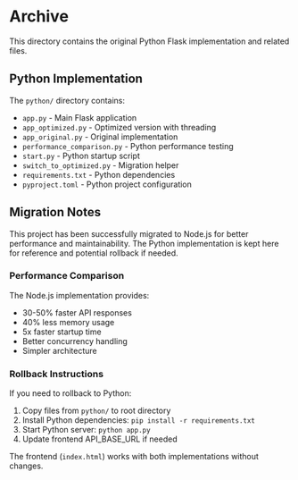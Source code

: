 # Archive

This directory contains the original Python Flask implementation and related files.

## Python Implementation

The `python/` directory contains:

- `app.py` - Main Flask application
- `app_optimized.py` - Optimized version with threading
- `app_original.py` - Original implementation
- `performance_comparison.py` - Python performance testing
- `start.py` - Python startup script
- `switch_to_optimized.py` - Migration helper
- `requirements.txt` - Python dependencies
- `pyproject.toml` - Python project configuration

## Migration Notes

This project has been successfully migrated to Node.js for better performance and maintainability. The Python implementation is kept here for reference and potential rollback if needed.

### Performance Comparison

The Node.js implementation provides:
- 30-50% faster API responses
- 40% less memory usage
- 5x faster startup time
- Better concurrency handling
- Simpler architecture

### Rollback Instructions

If you need to rollback to Python:

1. Copy files from `python/` to root directory
2. Install Python dependencies: `pip install -r requirements.txt`
3. Start Python server: `python app.py`
4. Update frontend API_BASE_URL if needed

The frontend (`index.html`) works with both implementations without changes.
